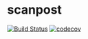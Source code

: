 # scanpost
[![Build Status](https://travis-ci.com/kva-devops/scanpost.svg?branch=master)](https://travis-ci.com/kva-devops/scanpost)
[![codecov](https://codecov.io/gh/kva-devops/scanpost/branch/master/graph/badge.svg?token=OWRIMGNY31)](https://codecov.io/gh/kva-devops/scanpost)